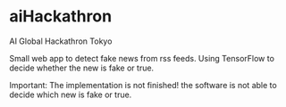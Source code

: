 # aiHackathron
AI Global Hackathron Tokyo

Small web app to detect fake news from rss feeds.
Using TensorFlow to decide whether the new is fake or true.

Important: The implementation is not finished! the software is not able to decide which new is fake or true.
